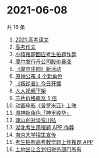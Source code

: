 # 2021-06-08

共 16 条

<!-- BEGIN -->
<!-- 最后更新时间 Tue Jun 08 2021 19:09:56 GMT+0800 (China Standard Time) -->

1. [2021 高考语文](https://www.zhihu.com/search?q=高考语文)
2. [高考作文](https://www.zhihu.com/search?q=高考作文)
3. [小猿搜题回应考生拍题作弊](https://www.zhihu.com/search?q=小猿搜题)
4. [摩尔发行母公司股价暴涨](https://www.zhihu.com/search?q=摩尔庄园)
5. [《摩尔庄园》新活动](https://www.zhihu.com/search?q=摩尔庄园)
6. [原神公布 4 个新角色](https://www.zhihu.com/search?q=原神)
7. [《叛逆者》今日开播](https://www.zhihu.com/search?q=叛逆者)
8. [人人视频下架](https://www.zhihu.com/search?q=人人视频)
9. [芯片价格飙涨 5 倍](https://www.zhihu.com/search?q=芯片)
10. [动画电影《普罗米亚》上映](https://www.zhihu.com/search?q=普罗米亚)
11. [原神新角色「神里绫华」](https://www.zhihu.com/search?q=原神)
12. [谏山创对谈荒川弘](https://www.zhihu.com/search?q=谏山创)
13. [湖北考生用搜题 APP 作弊](https://www.zhihu.com/search?q=小猿搜题)
14. [南京大学招生宣传](https://www.zhihu.com/search?q=南京大学招生)
15. [考生拍照高考数学题上传搜题 APP](https://www.zhihu.com/search?q=小猿搜题)
16. [土地出让金划归税务部门所有](https://www.zhihu.com/search?q=土地出让金)

<!-- END -->
